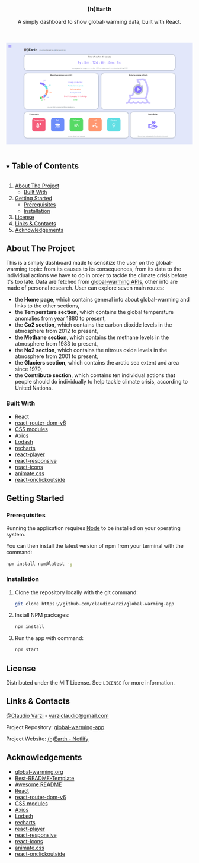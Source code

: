 <p align="center">
  
  <h3 align="center">(h)Earth</h3>

  <p align="center">
    A simply dashboard to show global-warming data, built with React. </p>

  <br>
  <br>

  <a href="https://github.com/claudiovarzi/global-warming-app">
    <img src="src/assets/img/dashboard_screenshot.png" alt="(h)Earth-screenshot">
  </a>
</p>

<details open="open">
  <summary><h2 style="display: inline-block">Table of Contents</h2></summary>
  <ol>
    <li>
      <a href="#about-the-project">About The Project</a>
      <ul>
        <li><a href="#built-with">Built With</a></li>
      </ul>
    </li>
    <li>
      <a href="#getting-started">Getting Started</a>
      <ul>
        <li><a href="#prerequisites">Prerequisites</a></li>
        <li><a href="#installation">Installation</a></li>
      </ul>
    </li>
    <li><a href="#license">License</a></li>
    <li><a href="#links-contacts">Links & Contacts</a></li>
    <li><a href="#acknowledgements">Acknowledgements</a></li>
  </ol>
</details>

## About The Project

This is a simply dashboard made to sensitize the user on the global-warming topic: from its causes to its consequences, from its data to the individual actions we have to do in order to tackle the climate crisis before it's too late. Data are fetched from [global-warming APIs](https://global-warming.org/), other info are made of personal research.
User can explore seven main routes:

<ul>
<li>the <strong>Home page</strong>, which contains general info about global-warming and links to the other sections,</li>

<li>the <strong>Temperature section</strong>, which contains the global temperature anomalies from year 1880 to present, </li>

<li>the <strong>Co2 section</strong>, which contains the carbon dioxide levels in the atmosphere from 2012 to present, </li>

<li>the <strong>Methane section</strong>, which contains the methane levels in the atmosphere from 1983 to present, </li>

<li>the <strong>No2 section</strong>, which contains the nitrous oxide levels in the atmosphere from 2001 to present, </li>

<li>the <strong>Glaciers section</strong>, which contains the arctic sea extent and area since 1979, </li>

<li>the <strong>Contribute section</strong>, which contains ten individual actions that people should do individually to help tackle climate crisis, according to United Nations.</li>
</ul>

### Built With

- [React](https://it.reactjs.org/)
- [react-router-dom-v6](https://reactrouter.com/docs/en/v6/upgrading/v5)
- [CSS modules](https://github.com/css-modules/css-modules)
- [Axios](https://github.com/axios/axios)
- [Lodash](https://github.com/lodash/lodash)
- [recharts](https://github.com/recharts/recharts)
- [react-player](https://github.com/cookpete/react-player)
- [react-responsive](https://www.npmjs.com/package/react-responsive)
- [react-icons](https://react-icons.github.io/react-icons/)
- [animate.css](https://github.com/animate-css/animate.css)
- [react-onclickoutside](https://github.com/Pomax/react-onclickoutside)

## Getting Started

### Prerequisites

Running the application requires [Node](https://nodejs.org/en/) to be installed on your operating system.

You can then install the latest version of npm from your terminal with the command:

```sh
npm install npm@latest -g
```

### Installation

1. Clone the repository locally with the git command:

   ```sh
   git clone https://github.com/claudiovarzi/global-warming-app
   ```

2. Install NPM packages:

   ```sh
   npm install
   ```

3. Run the app with command:

   ```sh
   npm start
   ```

## License

Distributed under the MIT License. See `LICENSE` for more information.

## Links & Contacts

[@Claudio Varzi](https://www.linkedin.com/in/claudiovarzi/) - varziclaudio@gmail.com

Project Repository: [global-warming-app](https://github.com/claudiovarzi/global-warming-app)

Project Website: [(h)Earth - Netlify](https://h-earth.netlify.app/)

## Acknowledgements

- [global-warming.org](https://global-warming.org/)
- [Best-README-Template](https://github.com/othneildrew/Best-README-Template)
- [Awesome README](https://github.com/matiassingers/awesome-readme)
- [React](https://it.reactjs.org/)
- [react-router-dom-v6](https://reactrouter.com/docs/en/v6/upgrading/v5)
- [CSS modules](https://github.com/css-modules/css-modules)
- [Axios](https://github.com/axios/axios)
- [Lodash](https://github.com/lodash/lodash)
- [recharts](https://github.com/recharts/recharts)
- [react-player](https://github.com/cookpete/react-player)
- [react-responsive](https://www.npmjs.com/package/react-responsive)
- [react-icons](https://react-icons.github.io/react-icons/)
- [animate.css](https://github.com/animate-css/animate.css)
- [react-onclickoutside](https://github.com/Pomax/react-onclickoutside)
